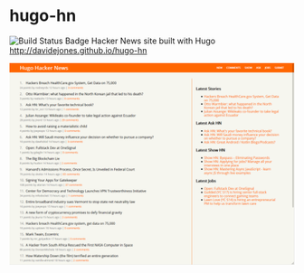 # hugo-hn
![Build Status Badge](https://api.travis-ci.org/davidejones/hugo-hn.svg?branch=master)
Hacker News site built with Hugo http://davidejones.github.io/hugo-hn

[![screenshot](https://raw.githubusercontent.com/davidejones/hugo-hn/master/screen.png)](http://davidejones.github.io/hugo-hn)

